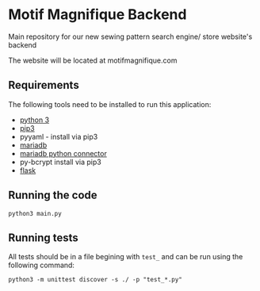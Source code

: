 # Motif Magnifique Backend

Main repository for our new sewing pattern search engine/ store website's backend

The website will be located at motifmagnifique.com

## Requirements
The following tools need to be installed to run this application:
* [python 3](https://www.python.org/)
* [pip3](https://pip.pypa.io/en/stable/installing/)
* pyyaml - install via pip3
* [mariadb](https://mariadb.com/downloads/)
* [mariadb python connector](https://mariadb.com/resources/blog/how-to-connect-python-programs-to-mariadb/s)
* py-bcrypt install via pip3
* [flask](https://flask.palletsprojects.com/en/1.1.x/installation/#install-flask)

## Running the code
```
python3 main.py
```

## Running tests
All tests should be in a file begining with `test_` and can be run using the following command:
```
python3 -m unittest discover -s ./ -p "test_*.py"
```